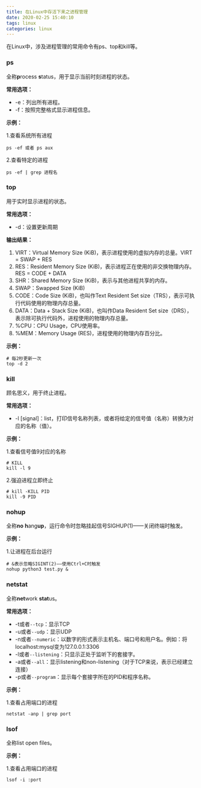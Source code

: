 ```yaml
---
title: 在Linux中存活下来之进程管理
date: 2020-02-25 15:40:10
tags: linux
categories: linux
---
```


在Linux中，涉及进程管理的常用命令有ps、top和kill等。

<!--more-->

### ps

全称**p**rocess **s**tatus，用于显示当前时刻进程的状态。

**常用选项：**

* -e：列出所有进程。
* -f：按照完整格式显示进程信息。

**示例：**

1.查看系统所有进程

```shell
ps -ef 或者 ps aux
```

2.查看特定的进程

```shell
ps -ef | grep 进程名
```

### top

用于实时显示进程的状态。

**常用选项：**

* -d：设置更新周期

**输出结果：**

1. VIRT：Virtual Memory Size (KiB)，表示进程使用的虚拟内存的总量。VIRT = SWAP + RES
2. RES：Resident Memory Size (KiB)，表示进程正在使用的非交换物理内存。RES = CODE + DATA
3. SHR：Shared Memory Size (KiB)，表示与其他进程共享的内存。
4. SWAP：Swapped Size (KiB)
5. CODE：Code Size (KiB)，也叫作Text Resident Set size（TRS），表示可执行代码使用的物理内存总量。
6. DATA：Data + Stack Size (KiB)，也叫作Data Resident Set size（DRS），表示除可执行代码外，进程使用的物理内存总量。
7. %CPU：CPU Usage，CPU使用率。
8. %MEM：Memory Usage (RES)，进程使用的物理内存百分比。

**示例：**

```shell
# 每2秒更新一次
top -d 2
```

### kill

顾名思义，用于终止进程。

**常用选项：**

* -l [signal]：list，打印信号名称列表，或者将给定的信号值（名称）转换为对应的名称（值）。

**示例：**

1.查看信号值9对应的名称

```shell
# KILL
kill -l 9
```

2.强迫进程立即终止

```shell
# kill -KILL PID
kill -9 PID
```

### nohup

全称**no** **h**ang**up**，运行命令时忽略挂起信号SIGHUP(1)——关闭终端时触发。

**示例：**

1.让进程在后台运行

```shell
# &表示忽略SIGINT(2)——使用Ctrl+C时触发
nohup python3 test.py &
```

### netstat

全称**net**work **stat**us。

**常用选项：**

* -t或者`--tcp`：显示TCP
* -u或者`--udp`：显示UDP
* -n或者`--numeric`：以数字的形式表示主机名、端口号和用户名。例如：将localhost:mysql变为127.0.0.1:3306
* -l或者`--listening`：只显示正处于监听下的套接字。
* -a或者`--all`：显示listening和non-listening（对于TCP来说，表示已经建立连接）
* -p或者`--program`：显示每个套接字所在的PID和程序名称。

**示例：**

1.查看占用端口的进程

```shell
netstat -anp | grep port
```

### lsof

全称list open files。

**示例：**

1.查看占用端口的进程

```shell
lsof -i :port
```

